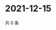# 2021-12-15

共 0 条

<!-- BEGIN WEIBO -->
<!-- 最后更新时间 Wed Dec 15 2021 22:11:09 GMT+0800 (China Standard Time) -->

<!-- END WEIBO -->
